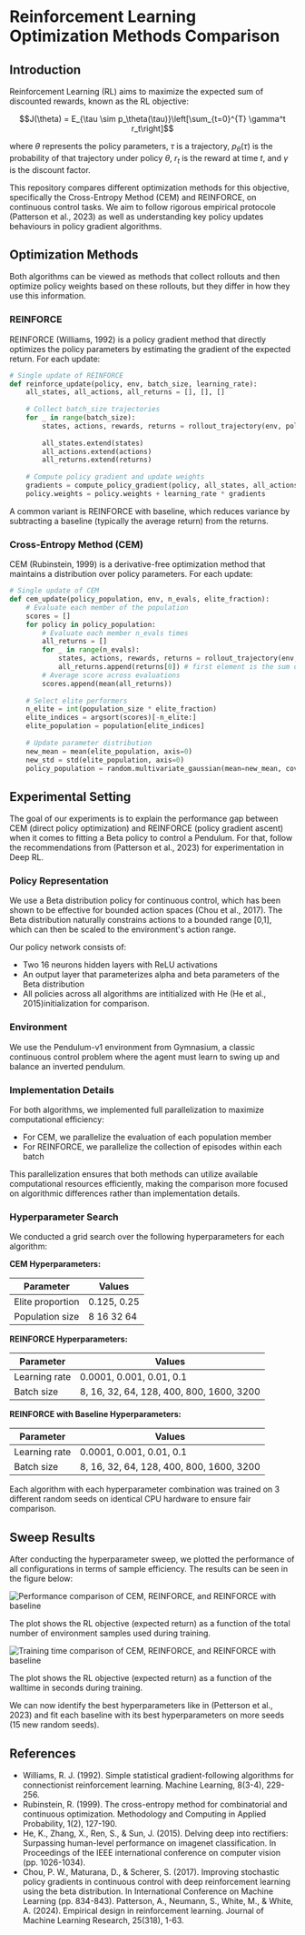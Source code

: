 # Reinforcement Learning Optimization Methods Comparison

## Introduction

Reinforcement Learning (RL) aims to maximize the expected sum of discounted rewards, known as the RL objective:

$$J(\theta) = E_{\tau \sim p_\theta(\tau)}\left[\sum_{t=0}^{T} \gamma^t r_t\right]$$

where $\theta$ represents the policy parameters, $\tau$ is a trajectory, $p_\theta(\tau)$ is the probability of that trajectory under policy $\theta$, $r_t$ is the reward at time $t$, and $\gamma$ is the discount factor.

This repository compares different optimization methods for this objective, specifically the Cross-Entropy Method (CEM) and REINFORCE, on continuous control tasks. We aim to follow rigorous empirical protocole (Patterson et al., 2023) as well as understanding key policy updates behaviours in policy gradient algorithms. 

## Optimization Methods

Both algorithms can be viewed as methods that collect rollouts and then optimize policy weights based on these rollouts, but they differ in how they use this information.

### REINFORCE

REINFORCE (Williams, 1992) is a policy gradient method that directly optimizes the policy parameters by estimating the gradient of the expected return. For each update:

```python
# Single update of REINFORCE
def reinforce_update(policy, env, batch_size, learning_rate):
    all_states, all_actions, all_returns = [], [], []
    
    # Collect batch_size trajectories
    for _ in range(batch_size):
        states, actions, rewards, returns = rollout_trajectory(env, policy)
        
        all_states.extend(states)
        all_actions.extend(actions)
        all_returns.extend(returns)
    
    # Compute policy gradient and update weights
    gradients = compute_policy_gradient(policy, all_states, all_actions, all_returns)
    policy.weights = policy.weights + learning_rate * gradients
```

A common variant is REINFORCE with baseline, which reduces variance by subtracting a baseline (typically the average return) from the returns.

### Cross-Entropy Method (CEM)

CEM (Rubinstein, 1999) is a derivative-free optimization method that maintains a distribution over policy parameters. For each update:

```python
# Single update of CEM
def cem_update(policy_population, env, n_evals, elite_fraction):
    # Evaluate each member of the population
    scores = []
    for policy in policy_population:
        # Evaluate each member n_evals times
        all_returns = []
        for _ in range(n_evals):
            states, actions, rewards, returns = rollout_trajectory(env, policy)
            all_returns.append(returns[0]) # first element is the sum of discounted rewards
        # Average score across evaluations
        scores.append(mean(all_returns))
    
    # Select elite performers
    n_elite = int(population_size * elite_fraction)
    elite_indices = argsort(scores)[-n_elite:]
    elite_population = population[elite_indices]
    
    # Update parameter distribution
    new_mean = mean(elite_population, axis=0)
    new_std = std(elite_population, axis=0)
    policy_population = random.multivariate_gaussian(mean=new_mean, cov=diag(new_std), size=len(policy_population))
```

## Experimental Setting
The goal of our experiments is to explain the performance gap between CEM (direct policy optimization) and REINFORCE (policy gradient ascent) when it comes to fitting a Beta policy to control a Pendulum. For that, follow the recommendations from (Patterson et al., 2023) for experimentation in Deep RL.
### Policy Representation

We use a Beta distribution policy for continuous control, which has been shown to be effective for bounded action spaces (Chou et al., 2017). The Beta distribution naturally constrains actions to a bounded range [0,1], which can then be scaled to the environment's action range.

Our policy network consists of:
- Two 16 neurons hidden layers with ReLU activations
- An output layer that parameterizes alpha and beta parameters of the Beta distribution
- All policies across all algorithms are intitialized with He (He et al., 2015)initialization for comparison.
### Environment

We use the Pendulum-v1 environment from Gymnasium, a classic continuous control problem where the agent must learn to swing up and balance an inverted pendulum.

### Implementation Details

For both algorithms, we implemented full parallelization to maximize computational efficiency:
- For CEM, we parallelize the evaluation of each population member
- For REINFORCE, we parallelize the collection of episodes within each batch

This parallelization ensures that both methods can utilize available computational resources efficiently, making the comparison more focused on algorithmic differences rather than implementation details.

### Hyperparameter Search

We conducted a grid search over the following hyperparameters for each algorithm:

**CEM Hyperparameters:**

| Parameter | Values |
|-----------|--------|
| Elite proportion | 0.125, 0.25 |
| Population size | 8 16 32 64 |

**REINFORCE Hyperparameters:**

| Parameter | Values |
|-----------|--------|
| Learning rate | 0.0001, 0.001, 0.01, 0.1 |
| Batch size | 8, 16, 32, 64, 128, 400, 800, 1600, 3200 |

**REINFORCE with Baseline Hyperparameters:**

| Parameter | Values |
|-----------|--------|
| Learning rate | 0.0001, 0.001, 0.01, 0.1 |
| Batch size | 8, 16, 32, 64, 128, 400, 800, 1600, 3200 |

Each algorithm with each hyperparameter combination was trained on 3 different random seeds on identical CPU hardware to ensure fair comparison.

## Sweep Results

After conducting the hyperparameter sweep, we plotted the performance of all configurations in terms of sample efficiency. The results can be seen in the figure below:

![Performance comparison of CEM, REINFORCE, and REINFORCE with baseline](pendulum_plot.png)

The plot shows the RL objective (expected return) as a function of the total number of environment samples used during training.

![Training time comparison of CEM, REINFORCE, and REINFORCE with baseline](pendulum_plot_walltime.png)

The plot shows the RL objective (expected return) as a function of the walltime in seconds during training.

We can now identify the best hyperparameters like in (Petterson et al., 2023) and fit each baseline with its best hyperparameters on more seeds (15 new random seeds).

## References

- Williams, R. J. (1992). Simple statistical gradient-following algorithms for connectionist reinforcement learning. Machine Learning, 8(3-4), 229-256.
- Rubinstein, R. (1999). The cross-entropy method for combinatorial and continuous optimization. Methodology and Computing in Applied Probability, 1(2), 127-190.
- He, K., Zhang, X., Ren, S., & Sun, J. (2015). Delving deep into rectifiers: Surpassing human-level performance on imagenet classification. In Proceedings of the IEEE international conference on computer vision (pp. 1026-1034).
- Chou, P. W., Maturana, D., & Scherer, S. (2017). Improving stochastic policy gradients in continuous control with deep reinforcement learning using the beta distribution. In International Conference on Machine Learning (pp. 834-843).
Patterson, A., Neumann, S., White, M., & White, A. (2024). Empirical design in reinforcement learning. Journal of Machine Learning Research, 25(318), 1-63.
